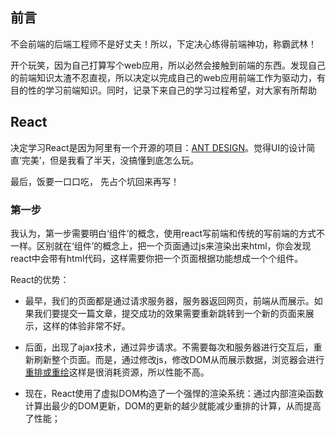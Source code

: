 ## 前言
不会前端的后端工程师不是好丈夫！所以，下定决心练得前端神功，称霸武林！

开个玩笑，因为自己打算写个web应用，所以必然会接触到前端的东西。发现自己的前端知识太渣不忍直视，所以决定以完成自己的web应用前端工作为驱动力，有目的性的学习前端知识。同时，记录下来自己的学习过程希望，对大家有所帮助

## React
决定学习React是因为阿里有一个开源的项目：[ANT DESIGN](http://ant.design/)。觉得UI的设计简直‘完美’，但是我看了半天，没搞懂到底怎么玩。

最后，饭要一口口吃， 先占个坑回来再写！

### 第一步
我认为，第一步需要明白‘组件’的概念，使用react写前端和传统的写前端的方式不一样。区别就在‘组件’的概念上，把一个页面通过js来渲染出来html，你会发现react中会带有html代码，这样需要你把一个页面根据功能想成一个个组件。

React的优势：

- 最早，我们的页面都是通过请求服务器，服务器返回网页，前端从而展示。如果我们要提交一篇文章，提交成功的效果需要重新跳转到一个新的页面来展示，这样的体验非常不好。

- 后面，出现了ajax技术，通过异步请求。不需要每次和服务器进行交互后，重新刷新整个页面。而是，通过修改js，修改DOM从而展示数据，浏览器会进行[重排或重绘](http://www.ruanyifeng.com/blog/2015/09/web-page-performance-in-depth.html)这样是很消耗资源，所以性能不高。

- 现在，React使用了虚拟DOM构造了一个强悍的渲染系统：通过内部渲染函数计算出最少的DOM更新，DOM的更新的越少就能减少重排的计算，从而提高了性能；
